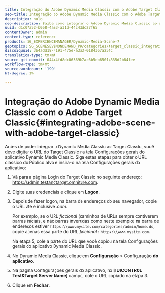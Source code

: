 ```yaml
---
title: Integração do Adobe Dynamic Media Classic com o Adobe Target Classic
seo-title: Integração do Adobe Dynamic Media Classic com o Adobe Target Classic
description: nulo
seo-description: Saiba como integrar o Adobe Dynamic Media Classic ao Adobe Target Classic.
uuid: d1c07a52-b058-4ae3-a31d-44c43dc27f65
contentOwner: admin
content-type: reference
products: SG_EXPERIENCEMANAGER/Dynamic-Media-Scene-7
geptopics: SG_SCENESEVENONDEMAND_PK/categories/target_classic_integration
discoiquuid: 3b4add18-4191-475e-a3a3-0184367a25fc
translation-type: tm+mt
source-git-commit: 044c4fd8dc06369b7ac6b5eb65014835d2b84fee
workflow-type: tm+mt
source-wordcount: '199'
ht-degree: 1%

---
```



# Integração do Adobe Dynamic Media Classic com o Adobe Target Classic{#integrating-adobe-scene-with-adobe-target-classic}

Antes de poder integrar o Dynamic Media Classic ao Target Classic, você deve digitar o URL do Target Classic na tela Configurações gerais do aplicativo Dynamic Media Classic. Siga estas etapas para obter o URL clássico do Público alvo e insira-o na tela Configurações gerais do aplicativo:

1. Vá para a página Login do Target Classic no seguinte endereço: https://admin.testandtarget.omniture.com.
1. Digite suas credenciais e clique em **Logon**.
1. Depois de fazer logon, na barra de endereços do seu navegador, copie o URL até e inclusive *.com*.

   Por exemplo, se o URL *ficcional* (caminhos de URLs sempre contiverem barras iniciais, e não barras invertidas como neste exemplo) na barra de endereços estiver `https:\\www.mysite.com/categories/admin/home.do`, copie apenas essa parte do URL *ficcional* : `https:\\www.mysite.com`.

   Na etapa 5, cole a parte do URL que você copiou na tela Configurações gerais do aplicativo Dynamic Media Classic.

1. No Dynamic Media Classic, clique em **Configuração** > Configuração **do aplicativo**.
1. Na página Configurações gerais do aplicativo, no **[!UICONTROL Test&Target Server Name]** campo, cole o URL copiado na etapa 3.
1. Clique em **Fechar**.

